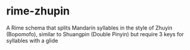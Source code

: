 # rime-zhupin
A Rime schema that splits Mandarin syllables in the style of Zhuyin (Bopomofo), similar to Shuangpin (Double Pinyin) but require 3 keys for syllables with a glide
